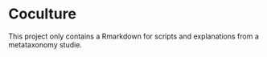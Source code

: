 # Coculture

This project only contains a Rmarkdown for scripts and explanations from a metataxonomy studie. 
